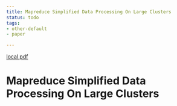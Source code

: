 ```yaml
---
title: Mapreduce Simplified Data Processing On Large Clusters
status: todo
tags:
- other-default
- paper

---
```


[local pdf](../../../pdfs/mapreduce-simplified-data-processing-on-large-clusters.pdf)

# Mapreduce Simplified Data Processing On Large Clusters
